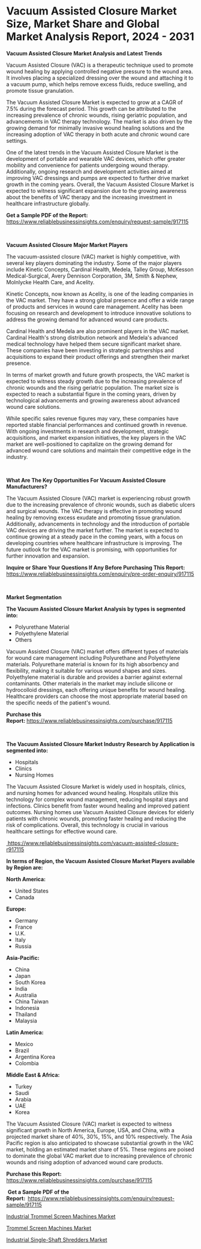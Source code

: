 <p><h1>Vacuum Assisted Closure Market Size, Market Share and Global Market Analysis Report, 2024 - 2031</h1></p><p><strong>Vacuum Assisted Closure Market Analysis and Latest Trends</strong></p>
<p><p>Vacuum Assisted Closure (VAC) is a therapeutic technique used to promote wound healing by applying controlled negative pressure to the wound area. It involves placing a specialized dressing over the wound and attaching it to a vacuum pump, which helps remove excess fluids, reduce swelling, and promote tissue granulation.</p><p>The Vacuum Assisted Closure Market is expected to grow at a CAGR of 7.5% during the forecast period. This growth can be attributed to the increasing prevalence of chronic wounds, rising geriatric population, and advancements in VAC therapy technology. The market is also driven by the growing demand for minimally invasive wound healing solutions and the increasing adoption of VAC therapy in both acute and chronic wound care settings.</p><p>One of the latest trends in the Vacuum Assisted Closure Market is the development of portable and wearable VAC devices, which offer greater mobility and convenience for patients undergoing wound therapy. Additionally, ongoing research and development activities aimed at improving VAC dressings and pumps are expected to further drive market growth in the coming years. Overall, the Vacuum Assisted Closure Market is expected to witness significant expansion due to the growing awareness about the benefits of VAC therapy and the increasing investment in healthcare infrastructure globally.</p></p>
<p><strong>Get a Sample PDF of the Report:&nbsp;</strong> <a href="https://www.reliablebusinessinsights.com/enquiry/request-sample/917115">https://www.reliablebusinessinsights.com/enquiry/request-sample/917115</a></p>
<p>&nbsp;</p>
<p><strong>Vacuum Assisted Closure Major Market Players</strong></p>
<p><p>The vacuum-assisted closure (VAC) market is highly competitive, with several key players dominating the industry. Some of the major players include Kinetic Concepts, Cardinal Health, Medela, Talley Group, McKesson Medical-Surgical, Avery Dennison Corporation, 3M, Smith & Nephew, Molnlycke Health Care, and Acelity.</p><p>Kinetic Concepts, now known as Acelity, is one of the leading companies in the VAC market. They have a strong global presence and offer a wide range of products and services in wound care management. Acelity has been focusing on research and development to introduce innovative solutions to address the growing demand for advanced wound care products.</p><p>Cardinal Health and Medela are also prominent players in the VAC market. Cardinal Health's strong distribution network and Medela's advanced medical technology have helped them secure significant market share. These companies have been investing in strategic partnerships and acquisitions to expand their product offerings and strengthen their market presence.</p><p>In terms of market growth and future growth prospects, the VAC market is expected to witness steady growth due to the increasing prevalence of chronic wounds and the rising geriatric population. The market size is expected to reach a substantial figure in the coming years, driven by technological advancements and growing awareness about advanced wound care solutions.</p><p>While specific sales revenue figures may vary, these companies have reported stable financial performances and continued growth in revenue. With ongoing investments in research and development, strategic acquisitions, and market expansion initiatives, the key players in the VAC market are well-positioned to capitalize on the growing demand for advanced wound care solutions and maintain their competitive edge in the industry.</p></p>
<p>&nbsp;</p>
<p><strong>What Are The Key Opportunities For Vacuum Assisted Closure Manufacturers?</strong></p>
<p><p>The Vacuum Assisted Closure (VAC) market is experiencing robust growth due to the increasing prevalence of chronic wounds, such as diabetic ulcers and surgical wounds. The VAC therapy is effective in promoting wound healing by removing excess exudate and promoting tissue granulation. Additionally, advancements in technology and the introduction of portable VAC devices are driving the market further. The market is expected to continue growing at a steady pace in the coming years, with a focus on developing countries where healthcare infrastructure is improving. The future outlook for the VAC market is promising, with opportunities for further innovation and expansion.</p></p>
<p><strong>Inquire or Share Your Questions If Any Before Purchasing This Report:</strong> <a href="https://www.reliablebusinessinsights.com/enquiry/pre-order-enquiry/917115">https://www.reliablebusinessinsights.com/enquiry/pre-order-enquiry/917115</a></p>
<p>&nbsp;</p>
<p><strong>Market Segmentation</strong></p>
<p><strong>The Vacuum Assisted Closure Market Analysis by types is segmented into:</strong></p>
<p><ul><li>Polyurethane Material</li><li>Polyethylene Material</li><li>Others</li></ul></p>
<p><p>Vacuum Assisted Closure (VAC) market offers different types of materials for wound care management including Polyurethane and Polyethylene materials. Polyurethane material is known for its high absorbency and flexibility, making it suitable for various wound shapes and sizes. Polyethylene material is durable and provides a barrier against external contaminants. Other materials in the market may include silicone or hydrocolloid dressings, each offering unique benefits for wound healing. Healthcare providers can choose the most appropriate material based on the specific needs of the patient's wound.</p></p>
<p><strong>Purchase this Report:&nbsp;</strong><a href="https://www.reliablebusinessinsights.com/purchase/917115">https://www.reliablebusinessinsights.com/purchase/917115</a></p>
<p>&nbsp;</p>
<p><strong>The Vacuum Assisted Closure Market Industry Research by Application is segmented into:</strong></p>
<p><ul><li>Hospitals</li><li>Clinics</li><li>Nursing Homes</li></ul></p>
<p><p>The Vacuum Assisted Closure Market is widely used in hospitals, clinics, and nursing homes for advanced wound healing. Hospitals utilize this technology for complex wound management, reducing hospital stays and infections. Clinics benefit from faster wound healing and improved patient outcomes. Nursing homes use Vacuum Assisted Closure devices for elderly patients with chronic wounds, promoting faster healing and reducing the risk of complications. Overall, this technology is crucial in various healthcare settings for effective wound care.</p></p>
<p><a href="https://www.reliablebusinessinsights.com/vacuum-assisted-closure-r917115">&nbsp;https://www.reliablebusinessinsights.com/vacuum-assisted-closure-r917115</a></p>
<p><strong>In terms of Region, the Vacuum Assisted Closure Market Players available by Region are:</strong></p>
<p>
    <p> <strong> North America: </strong>
        <ul>
            <li>United States</li>
            <li>Canada</li>
        </ul>
        </p> 
    <p> <strong> Europe: </strong>
        <ul>
            <li>Germany</li>
            <li>France</li>
            <li>U.K.</li>
            <li>Italy</li>
            <li>Russia</li>
        </ul>
        </p> 
    <p> <strong> Asia-Pacific: </strong>
        <ul>
            <li>China</li>
            <li>Japan</li>
            <li>South Korea</li>
            <li>India</li>
            <li>Australia</li>
            <li>China Taiwan</li>
            <li>Indonesia</li>
            <li>Thailand</li>
            <li>Malaysia</li>
        </ul>
        </p> 
    <p> <strong> Latin America: </strong>
        <ul>
            <li>Mexico</li>
            <li>Brazil</li>
            <li>Argentina Korea</li>
            <li>Colombia</li>
        </ul>
        </p> 
    <p> <strong> Middle East & Africa: </strong>
        <ul>
            <li>Turkey</li>
            <li>Saudi</li>
            <li>Arabia</li>
            <li>UAE</li>
            <li>Korea</li>
        </ul>
    </p>
    </p>
<p><p>The Vacuum Assisted Closure (VAC) market is expected to witness significant growth in North America, Europe, USA, and China, with a projected market share of 40%, 30%, 15%, and 10% respectively. The Asia Pacific region is also anticipated to showcase substantial growth in the VAC market, holding an estimated market share of 5%. These regions are poised to dominate the global VAC market due to increasing prevalence of chronic wounds and rising adoption of advanced wound care products.</p></p>
<p><strong>Purchase this Report: </strong><a href="https://www.reliablebusinessinsights.com/purchase/917115">https://www.reliablebusinessinsights.com/purchase/917115</a></p>
<p>&nbsp;<strong>Get a Sample PDF of the Report:&nbsp;&nbsp;</strong><a href="https://www.reliablebusinessinsights.com/enquiry/request-sample/917115">https://www.reliablebusinessinsights.com/enquiry/request-sample/917115</a></p>
<p><strong></strong></p>
<p><p><a href="https://github.com/nhteumcc68/Market-Research-Report-List-1/blob/main/industrial-trommel-screen-machines-market.md">Industrial Trommel Screen Machines Market</a></p><p><a href="https://github.com/phuonganhit041011/Market-Research-Report-List-1/blob/main/trommel-screen-machines-market.md">Trommel Screen Machines Market</a></p><p><a href="https://github.com/LeilaniWyman2021/Market-Research-Report-List-1/blob/main/industrial-single-shaft-shredders-market.md">Industrial Single-Shaft Shredders Market</a></p></p>
